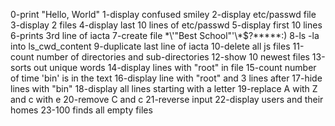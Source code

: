 0-print "Hello, World"
1-display confused smiley
2-display etc/passwd file
3-display 2 files
4-display last 10 lines of etc/passwd
5-display first 10 lines
6-prints 3rd line of iacta
7-create file \*\\'"Best School"\'\\*$\?\*\*\*\*\*:)
8-ls -la into ls_cwd_content
9-duplicate last line of iacta
10-delete all js files
11-count number of directories and sub-directories
12-show 10 newest files
13-sorts out unique words
14-display lines with "root" in file
15-count number of time 'bin' is in the text
16-display line with "root" and 3 lines after
17-hide lines with "bin"
18-display all lines starting with a letter
19-replace A with Z and c with e
20-remove C and c
21-reverse input
22-display users and their homes
23-100 finds all empty files
